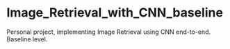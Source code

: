 # Image_Retrieval_with_CNN_baseline
Personal project, implementing Image Retrieval using CNN end-to-end. Baseline level. 
